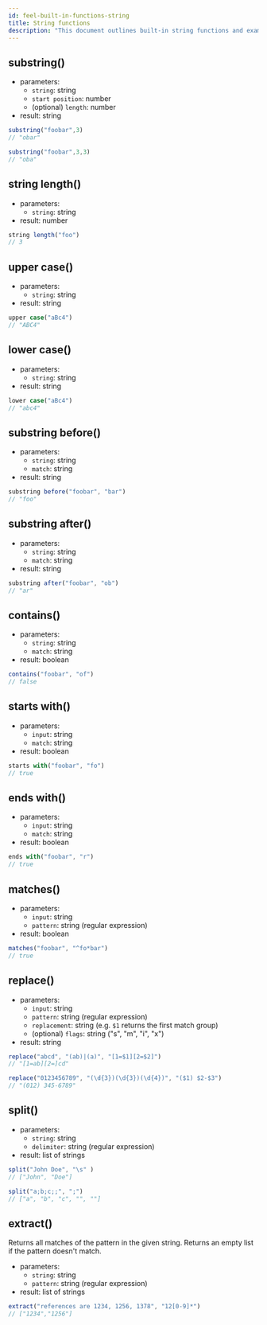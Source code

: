 ```yaml
---
id: feel-built-in-functions-string
title: String functions
description: "This document outlines built-in string functions and examples."
---
```


## substring()

- parameters:
  - `string`: string
  - `start position`: number
  - (optional) `length`: number
- result: string

```js
substring("foobar",3) 
// "obar"

substring("foobar",3,3) 
// "oba"
```

## string length()

- parameters:
  - `string`: string
- result: number

```js
string length("foo") 
// 3
```

## upper case()

- parameters:
  - `string`: string
- result: string

```js
upper case("aBc4") 
// "ABC4"
```

## lower case()

- parameters:
  - `string`: string
- result: string

```js
lower case("aBc4") 
// "abc4"
```

## substring before()

- parameters:
  - `string`: string
  - `match`: string
- result: string

```js
substring before("foobar", "bar") 
// "foo"
```

## substring after()

- parameters:
  - `string`: string
  - `match`: string
- result: string

```js
substring after("foobar", "ob") 
// "ar"
```

## contains()

- parameters:
  - `string`: string
  - `match`: string
- result: boolean

```js
contains("foobar", "of") 
// false
```

## starts with()

- parameters:
  - `input`: string
  - `match`: string
- result: boolean

```js
starts with("foobar", "fo") 
// true
```

## ends with()

- parameters:
  - `input`: string
  - `match`: string
- result: boolean

```js
ends with("foobar", "r") 
// true
```

## matches()

- parameters:
  - `input`: string
  - `pattern`: string (regular expression)
- result: boolean

```js
matches("foobar", "^fo*bar") 
// true
```

## replace()

- parameters:
  - `input`: string
  - `pattern`: string (regular expression)
  - `replacement`: string (e.g. `$1` returns the first match group)
  - (optional) `flags`: string ("s", "m", "i", "x")
- result: string

```js
replace("abcd", "(ab)|(a)", "[1=$1][2=$2]")
// "[1=ab][2=]cd"

replace("0123456789", "(\d{3})(\d{3})(\d{4})", "($1) $2-$3")
// "(012) 345-6789"
```

## split()

- parameters:
  - `string`: string
  - `delimiter`: string (regular expression)
- result: list of strings

```js
split("John Doe", "\s" ) 
// ["John", "Doe"]

split("a;b;c;;", ";")
// ["a", "b", "c", "", ""]
```

## extract()

Returns all matches of the pattern in the given string. Returns an empty list if the pattern doesn't
match.

- parameters:
  - `string`: string
  - `pattern`: string (regular expression)
- result: list of strings

```js
extract("references are 1234, 1256, 1378", "12[0-9]*")
// ["1234","1256"]
```

